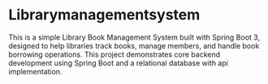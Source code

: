# Librarymanagementsystem
This is a simple Library Book Management System built with Spring Boot 3, designed to help libraries track books, manage members, and handle book borrowing operations. This project demonstrates core backend development using Spring Boot and a relational database with api implementation.
